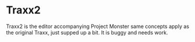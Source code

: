 # Traxx2

Traxx2 is the editor accompanying Project Monster same concepts apply as the original Traxx, just supped up a bit. It is buggy and needs work.
